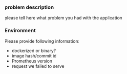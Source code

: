 ### problem description

please tell here what problem you had with the application

### Environment

Please provide following information:

* dockerized or binary?
* image hash/commit id
* Prometheus version 
* request we failed to serve
